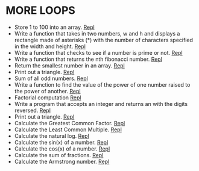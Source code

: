 # MORE LOOPS

* Store 1 to 100 into an array. [Repl](https://repl.it/@KevinEwig/Store1To100IntoArray)
* Write a function that takes in two numbers, w and h and displays a rectangle made of asterisks (*) with the number of characters specified in the width and height. 
[Repl](https://repl.it/@KevinEwig/PrintARectangleAsterisk)
* Write a function that checks to see if a number is prime or not. [Repl](https://repl.it/@KevinEwig/CheckIfPrime#index.js)
* Write a function that returns the nth fibonacci number. [Repl](https://repl.it/@KevinEwig/CalculateFibonacci#index.js)
* Return the smallest number in an array. [Repl](https://repl.it/@KevinEwig/ReturnTheSmallestNumber#index.js)
* Print out a triangle. [Repl](https://repl.it/@KevinEwig/PrintATriangleOfAsterisks#index.js)
* Sum of all odd numbers. [Repl](https://repl.it/@KevinEwig/SumOfAllOddNumbers#index.js)
* Write a function to find the value of the power of one number raised to the power of another. [Repl](https://repl.it/@KevinEwig/CalculatePower#index.js)
* Factorial computation [Repl](https://repl.it/@KevinEwig/ComputeFactorial#index.js)
* Write a program that accepts an integer and returns an with the digits reversed. [Repl](https://repl.it/@KevinEwig/ReverseDigitsOfNumber#index.js)
* Print out a triangle. [Repl](https://repl.it/@KevinEwig/PrintRightAlignedTriangle#index.js)
* Calculate the Greatest Common Factor. [Repl](https://repl.it/@KevinEwig/CalculateGCF#index.js)
* Calculate the Least Common Multiple. [Repl](https://repl.it/@KevinEwig/CalculateLCM#index.js)
* Calculate the natural log. [Repl](https://repl.it/@KevinEwig/CalculateNaturalLog#index.js)
* Calculate the sin(x) of a number. [Repl](https://repl.it/@KevinEwig/CalculateSine#index.js)
* Calculate the cos(x) of a number. [Repl](https://repl.it/@KevinEwig/CalculateCosine#index.js)
* Calculate the sum of fractions. [Repl](https://repl.it/@KevinEwig/CalculateSumOfFractions)
* Calculate the Armstrong number. [Repl](https://repl.it/@KevinEwig/CalculateArmstrongNumber#index.js)
